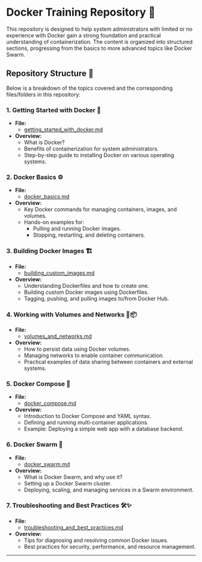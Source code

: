 # Docker Training Repository 🚢

This repository is designed to help system administrators with limited or no experience with Docker gain a strong foundation and practical understanding of containerization. The content is organized into structured sections, progressing from the basics to more advanced topics like Docker Swarm.

## Repository Structure 📂
Below is a breakdown of the topics covered and the corresponding files/folders in this repository:

### 1. **Getting Started with Docker** 🐳
   - **File:**
     - [getting_started_with_docker.md](getting_started_with_docker.md)
   - **Overview:**
     - What is Docker?
     - Benefits of containerization for system administrators.
     - Step-by-step guide to installing Docker on various operating systems.

### 2. **Docker Basics** ⚙️
   - **File:**
     - [docker_basics.md](docker_basics.md)
   - **Overview:**
     - Key Docker commands for managing containers, images, and volumes.
     - Hands-on examples for:
       - Pulling and running Docker images.
       - Stopping, restarting, and deleting containers.

### 3. **Building Docker Images** 🏗️
   - **File:**
     - [building_custom_images.md](building_custom_images.md)
   - **Overview:**
     - Understanding Dockerfiles and how to create one.
     - Building custom Docker images using Dockerfiles.
     - Tagging, pushing, and pulling images to/from Docker Hub.

### 4. **Working with Volumes and Networks** 🔗📦
   - **File:**
     - [volumes_and_networks.md](volumes_and_networks.md)
   - **Overview:**
     - How to persist data using Docker volumes.
     - Managing networks to enable container communication.
     - Practical examples of data sharing between containers and external systems.

### 5. **Docker Compose** 📜
   - **File:**
     - [docker_compose.md](docker_compose.md)
   - **Overview:**
     - Introduction to Docker Compose and YAML syntax.
     - Defining and running multi-container applications.
     - Example: Deploying a simple web app with a database backend.

### 6. **Docker Swarm** 🐝
   - **File:**
     - [docker_swarm.md](docker_swarm.md)
   - **Overview:**
     - What is Docker Swarm, and why use it?
     - Setting up a Docker Swarm cluster.
     - Deploying, scaling, and managing services in a Swarm environment.

### 7. **Troubleshooting and Best Practices** 🛠️✨
   - **File:**
     - [troubleshooting_and_best_practices.md](troubleshooting_and_best_practices.md)
   - **Overview:**
     - Tips for diagnosing and resolving common Docker issues.
     - Best practices for security, performance, and resource management.

---
